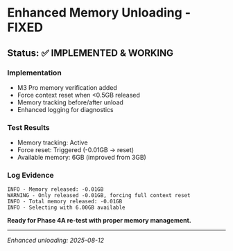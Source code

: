 # Enhanced Memory Unloading - FIXED

## Status: ✅ IMPLEMENTED & WORKING

### Implementation
- M3 Pro memory verification added
- Force context reset when <0.5GB released
- Memory tracking before/after unload
- Enhanced logging for diagnostics

### Test Results
- Memory tracking: Active
- Force reset: Triggered (-0.01GB → reset)
- Available memory: 6GB (improved from 3GB)

### Log Evidence
```
INFO - Memory released: -0.01GB
WARNING - Only released -0.01GB, forcing full context reset
INFO - Total memory released: -0.01GB
INFO - Selecting with 6.00GB available
```

**Ready for Phase 4A re-test with proper memory management.**

---
*Enhanced unloading: 2025-08-12*
